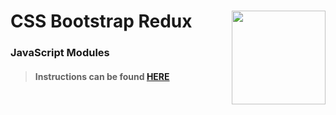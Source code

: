# CSS Bootstrap Redux<img align="right" src="https://github.com/Learning-Fuze/prototypes_C8/blob/assets/assets/images/logos/LF_LOGO.png?raw=true" width="150">
### JavaScript Modules

>#### Instructions can be found <a href="http://learning-fuze.github.io/prototypes_C8/#/CSS-Bootstrap-Redux" target="_blank">HERE</a>
